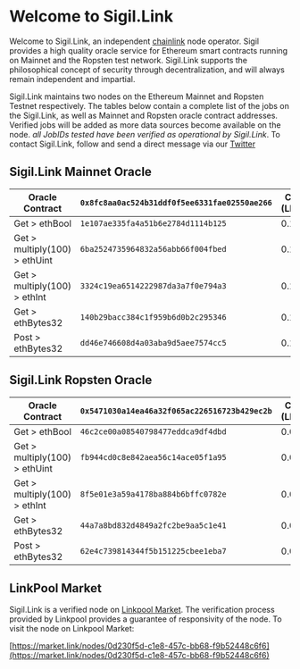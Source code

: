 # Welcome to Sigil.Link

Welcome to Sigil.Link, an independent [chainlink](https://chain.link) node operator. Sigil provides a high quality oracle service for Ethereum smart contracts running on Mainnet and the Ropsten test network. Sigil.Link supports the philosophical concept of security through decentralization, and will always remain independent and impartial. 

Sigil.Link maintains two nodes on the Ethereum Mainnet and Ropsten Testnet respectively. The tables below contain a complete list of the jobs on the Sigil.Link, as well as Mainnet and Ropsten oracle contract addresses. Verified jobs will be added as more data sources become available on the node. *all JobIDs tested have been verified as operational by Sigil.Link*. To contact Sigil.Link, follow and send a direct message via our [Twitter](https://twitter.com/sigildotlink)

## Sigil.Link Mainnet Oracle

| Oracle Contract               | `0x8fc8aa0ac524b31ddf0f5ee6331fae02550ae266`  | Cost (LINK)     |
| -----------                   | -----------                                 | ---------       |
| Get > ethBool                 | `1e107ae335fa4a51b6e2784d1114b125`            | 0.1             | 
| Get > multiply(100) > ethUint | `6ba2524735964832a56abb66f004fbed`            | 0.1             |
| Get > multiply(100) > ethInt  | `3324c19ea6514222987da3a7f0e794a3`            | 0.1             |
| Get > ethBytes32              | `140b29bacc384c1f959b6d0b2c295346`           | 0.1             |
| Post > ethBytes32             | `dd46e746608d4a03aba9d5aee7574cc5`            | 0.1             |

## Sigil.Link Ropsten Oracle

| Oracle Contract               | `0x5471030a14ea46a32f065ac226516723b429ec2b`  | Cost (LINK)     |
| -----------                   | -----------                                 | ---------       |
| Get > ethBool                 | `46c2ce00a08540798477eddca9df4dbd`            | 0.001           | 
| Get > multiply(100) > ethUint | `fb944cd0c8e842aea56c14ace05f1a95`            | 0.001           |
| Get > multiply(100) > ethInt  | `8f5e01e3a59a4178ba884b6bffc0782e`            | 0.001           |
| Get > ethBytes32              | `44a7a8bd832d4849a2fc2be9aa5c1e41`            | 0.001           |
| Post > ethBytes32             | `62e4c739814344f5b151225cbee1eba7`            | 0.001           |

## LinkPool Market 

Sigil.Link is a verified node on [Linkpool Market](https://market.link). The verification process provided by Linkpool provides a guarantee of responsivity of the node. To visit the node on Linkpool Market: 

[https://market.link/nodes/0d230f5d-c1e8-457c-bb68-f9b52448c6f6](https://market.link/nodes/0d230f5d-c1e8-457c-bb68-f9b52448c6f6)
